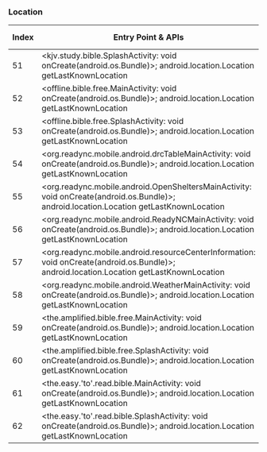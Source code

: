 ### Location
| Index | Entry Point & APIs | Screen shot | Resource id | Label |
| ------------- | ------------- | ------------- |-------------|-------------|
| 51 | <kjv.study.bible.SplashActivity: void onCreate(android.os.Bundle)>; android.location.Location getLastKnownLocation | ![](D:\COSMOS\output\py\Play_win8\Books_Reference\kjv.study.bible\kjv.study.bible.SplashActivity.png) |  | F |
| 52 | <offline.bible.free.MainActivity: void onCreate(android.os.Bundle)>; android.location.Location getLastKnownLocation | ![](D:\COSMOS\output\py\Play_win8\Books_Reference\offline.bible.free\offline.bible.free.MainActivity.png) |  | F |
| 53 | <offline.bible.free.SplashActivity: void onCreate(android.os.Bundle)>; android.location.Location getLastKnownLocation | ![](D:\COSMOS\output\py\Play_win8\Books_Reference\offline.bible.free\offline.bible.free.SplashActivity.png) |  | F |
| 54 | <org.readync.mobile.android.drcTableMainActivity: void onCreate(android.os.Bundle)>; android.location.Location getLastKnownLocation | ![](D:\COSMOS\output\py\Play_win8\Books_Reference\org.readync.mobile.android\org.readync.mobile.android.drcTableMainActivity.png) |  | D |
| 55 | <org.readync.mobile.android.OpenSheltersMainActivity: void onCreate(android.os.Bundle)>; android.location.Location getLastKnownLocation | ![](D:\COSMOS\output\py\Play_win8\Books_Reference\org.readync.mobile.android\org.readync.mobile.android.OpenSheltersMainActivity.png) |  | D |
| 56 | <org.readync.mobile.android.ReadyNCMainActivity: void onCreate(android.os.Bundle)>; android.location.Location getLastKnownLocation | ![](D:\COSMOS\output\py\Play_win8\Books_Reference\org.readync.mobile.android\org.readync.mobile.android.ReadyNCMainActivity.png) |  | T |
| 57 | <org.readync.mobile.android.resourceCenterInformation: void onCreate(android.os.Bundle)>; android.location.Location getLastKnownLocation | ![](D:\COSMOS\output\py\Play_win8\Books_Reference\org.readync.mobile.android\org.readync.mobile.android.resourceCenterInformation.png) |  | D |
| 58 | <org.readync.mobile.android.WeatherMainActivity: void onCreate(android.os.Bundle)>; android.location.Location getLastKnownLocation | ![](D:\COSMOS\output\py\Play_win8\Books_Reference\org.readync.mobile.android\org.readync.mobile.android.WeatherMainActivity.png) |  | T |
| 59 | <the.amplified.bible.free.MainActivity: void onCreate(android.os.Bundle)>; android.location.Location getLastKnownLocation | ![](D:\COSMOS\output\py\Play_win8\Books_Reference\the.amplified.bible.free\the.amplified.bible.free.MainActivity.png) |  | F |
| 60 | <the.amplified.bible.free.SplashActivity: void onCreate(android.os.Bundle)>; android.location.Location getLastKnownLocation | ![](D:\COSMOS\output\py\Play_win8\Books_Reference\the.amplified.bible.free\the.amplified.bible.free.SplashActivity.png) |  | F |
| 61 | <the.easy.'to'.read.bible.MainActivity: void onCreate(android.os.Bundle)>; android.location.Location getLastKnownLocation | ![](D:\COSMOS\output\py\Play_win8\Books_Reference\the.easy.to.read.bible\the.easy.to.read.bible.MainActivity.png) |  | F |
| 62 | <the.easy.'to'.read.bible.SplashActivity: void onCreate(android.os.Bundle)>; android.location.Location getLastKnownLocation | ![](D:\COSMOS\output\py\Play_win8\Books_Reference\the.easy.to.read.bible\the.easy.to.read.bible.SplashActivity.png) |  | F |
